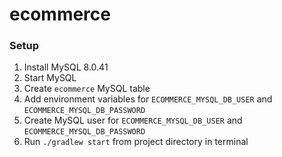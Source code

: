 # ecommerce

### Setup
1. Install MySQL 8.0.41
2. Start MySQL
2. Create `ecommerce` MySQL table
3. Add environment variables for `ECOMMERCE_MYSQL_DB_USER` and `ECOMMERCE_MYSQL_DB_PASSWORD`
4. Create MySQL user for `ECOMMERCE_MYSQL_DB_USER` and `ECOMMERCE_MYSQL_DB_PASSWORD`
6. Run `./gradlew start` from project directory in terminal